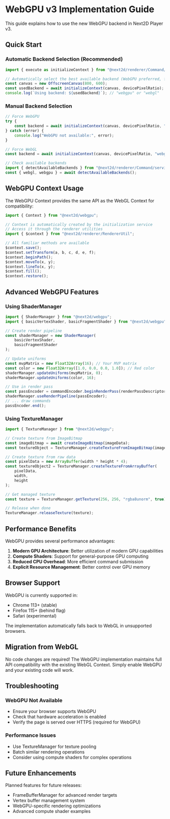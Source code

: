 # WebGPU v3 Implementation Guide

This guide explains how to use the new WebGPU backend in Next2D Player v3.

## Quick Start

### Automatic Backend Selection (Recommended)

```typescript
import { execute as initializeContext } from "@next2d/renderer/Command/service/CommandInitializeUnifiedContextService";

// Automatically select the best available backend (WebGPU preferred, fallback to WebGL)
const canvas = new OffscreenCanvas(800, 600);
const usedBackend = await initializeContext(canvas, devicePixelRatio);
console.log(`Using backend: ${usedBackend}`); // "webgpu" or "webgl"
```

### Manual Backend Selection

```typescript
// Force WebGPU
try {
    const backend = await initializeContext(canvas, devicePixelRatio, "webgpu");
} catch (error) {
    console.log("WebGPU not available:", error);
}

// Force WebGL
const backend = await initializeContext(canvas, devicePixelRatio, "webgl");

// Check available backends
import { detectAvailableBackends } from "@next2d/renderer/Command/service/CommandInitializeUnifiedContextService";
const { webgl, webgpu } = await detectAvailableBackends();
```

## WebGPU Context Usage

The WebGPU Context provides the same API as the WebGL Context for compatibility:

```typescript
import { Context } from "@next2d/webgpu";

// Context is automatically created by the initialization service
// Access it through the renderer utilities
import { $context } from "@next2d/renderer/RendererUtil";

// All familiar methods are available
$context.save();
$context.setTransform(a, b, c, d, e, f);
$context.beginPath();
$context.moveTo(x, y);
$context.lineTo(x, y);
$context.fill();
$context.restore();
```

## Advanced WebGPU Features

### Using ShaderManager

```typescript
import { ShaderManager } from "@next2d/webgpu";
import { basicVertexShader, basicFragmentShader } from "@next2d/webgpu";

// Create render pipeline
const shaderManager = new ShaderManager(
    basicVertexShader,
    basicFragmentShader
);

// Update uniforms
const mvpMatrix = new Float32Array(16); // Your MVP matrix
const color = new Float32Array([1.0, 0.0, 0.0, 1.0]); // Red color
shaderManager.updateUniforms(mvpMatrix, 0);
shaderManager.updateUniforms(color, 16);

// Use in render pass
const passEncoder = commandEncoder.beginRenderPass(renderPassDescriptor);
shaderManager.useRenderPipeline(passEncoder);
// ... draw commands
passEncoder.end();
```

### Using TextureManager

```typescript
import { TextureManager } from "@next2d/webgpu";

// Create texture from ImageBitmap
const imageBitmap = await createImageBitmap(imageData);
const textureObject = TextureManager.createTextureFromImageBitmap(imageBitmap);

// Create texture from raw data
const pixelData = new ArrayBuffer(width * height * 4);
const textureObject2 = TextureManager.createTextureFromArrayBuffer(
    pixelData, 
    width, 
    height
);

// Get managed texture
const texture = TextureManager.getTexture(256, 256, "rgba8unorm", true);

// Release when done
TextureManager.releaseTexture(texture);
```

## Performance Benefits

WebGPU provides several performance advantages:

1. **Modern GPU Architecture**: Better utilization of modern GPU capabilities
2. **Compute Shaders**: Support for general-purpose GPU computing
3. **Reduced CPU Overhead**: More efficient command submission
4. **Explicit Resource Management**: Better control over GPU memory

## Browser Support

WebGPU is currently supported in:
- Chrome 113+ (stable)
- Firefox 115+ (behind flag)
- Safari (experimental)

The implementation automatically falls back to WebGL in unsupported browsers.

## Migration from WebGL

No code changes are required! The WebGPU implementation maintains full API compatibility with the existing WebGL Context. Simply enable WebGPU and your existing code will work.

## Troubleshooting

### WebGPU Not Available
- Ensure your browser supports WebGPU
- Check that hardware acceleration is enabled
- Verify the page is served over HTTPS (required for WebGPU)

### Performance Issues
- Use TextureManager for texture pooling
- Batch similar rendering operations
- Consider using compute shaders for complex operations

## Future Enhancements

Planned features for future releases:
- FrameBufferManager for advanced render targets
- Vertex buffer management system
- WebGPU-specific rendering optimizations
- Advanced compute shader examples
